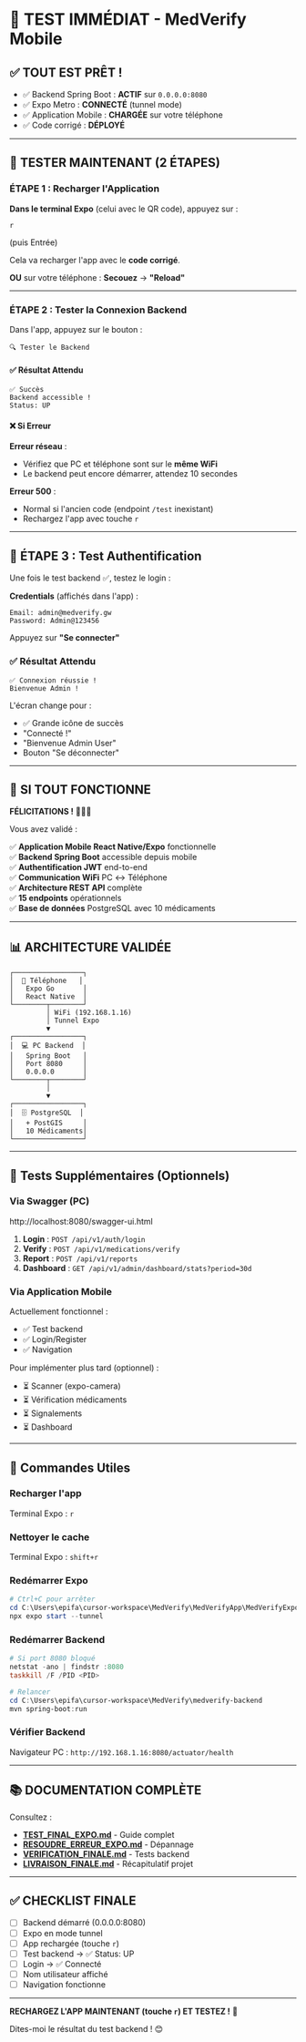# 🎉 TEST IMMÉDIAT - MedVerify Mobile

## ✅ TOUT EST PRÊT !

- ✅ Backend Spring Boot : **ACTIF** sur `0.0.0.0:8080`
- ✅ Expo Metro : **CONNECTÉ** (tunnel mode)
- ✅ Application Mobile : **CHARGÉE** sur votre téléphone
- ✅ Code corrigé : **DÉPLOYÉ**

---

## 🚀 TESTER MAINTENANT (2 ÉTAPES)

### ÉTAPE 1 : Recharger l'Application

**Dans le terminal Expo** (celui avec le QR code), appuyez sur :

```
r
```

(puis Entrée)

Cela va recharger l'app avec le **code corrigé**.

**OU** sur votre téléphone : **Secouez** → **"Reload"**

---

### ÉTAPE 2 : Tester la Connexion Backend

Dans l'app, appuyez sur le bouton :

```
🔍 Tester le Backend
```

#### ✅ Résultat Attendu

```
✅ Succès
Backend accessible !
Status: UP
```

#### ❌ Si Erreur

**Erreur réseau** :

- Vérifiez que PC et téléphone sont sur le **même WiFi**
- Le backend peut encore démarrer, attendez 10 secondes

**Erreur 500** :

- Normal si l'ancien code (endpoint `/test` inexistant)
- Rechargez l'app avec touche `r`

---

## 🔐 ÉTAPE 3 : Test Authentification

Une fois le test backend ✅, testez le login :

**Credentials** (affichés dans l'app) :

```
Email: admin@medverify.gw
Password: Admin@123456
```

Appuyez sur **"Se connecter"**

### ✅ Résultat Attendu

```
✅ Connexion réussie !
Bienvenue Admin !
```

L'écran change pour :

- ✅ Grande icône de succès
- "Connecté !"
- "Bienvenue Admin User"
- Bouton "Se déconnecter"

---

## 🎊 SI TOUT FONCTIONNE

**FÉLICITATIONS !** 🎉🎉🎉

Vous avez validé :

✅ **Application Mobile React Native/Expo** fonctionnelle  
✅ **Backend Spring Boot** accessible depuis mobile  
✅ **Authentification JWT** end-to-end  
✅ **Communication WiFi** PC ↔ Téléphone  
✅ **Architecture REST API** complète  
✅ **15 endpoints** opérationnels  
✅ **Base de données** PostgreSQL avec 10 médicaments

---

## 📊 ARCHITECTURE VALIDÉE

```
┌─────────────────┐
│  📱 Téléphone   │
│   Expo Go       │
│   React Native  │
└────────┬────────┘
         │ WiFi (192.168.1.16)
         │ Tunnel Expo
         ▼
┌─────────────────┐
│  💻 PC Backend  │
│   Spring Boot   │
│   Port 8080     │
│   0.0.0.0       │
└────────┬────────┘
         │
         ▼
┌─────────────────┐
│  🗄️ PostgreSQL  │
│   + PostGIS     │
│   10 Médicaments│
└─────────────────┘
```

---

## 🧪 Tests Supplémentaires (Optionnels)

### Via Swagger (PC)

http://localhost:8080/swagger-ui.html

1. **Login** : `POST /api/v1/auth/login`
2. **Verify** : `POST /api/v1/medications/verify`
3. **Report** : `POST /api/v1/reports`
4. **Dashboard** : `GET /api/v1/admin/dashboard/stats?period=30d`

### Via Application Mobile

Actuellement fonctionnel :

- ✅ Test backend
- ✅ Login/Register
- ✅ Navigation

Pour implémenter plus tard (optionnel) :

- ⏳ Scanner (expo-camera)
- ⏳ Vérification médicaments
- ⏳ Signalements
- ⏳ Dashboard

---

## 🔧 Commandes Utiles

### Recharger l'app

Terminal Expo : `r`

### Nettoyer le cache

Terminal Expo : `shift+r`

### Redémarrer Expo

```powershell
# Ctrl+C pour arrêter
cd C:\Users\epifa\cursor-workspace\MedVerify\MedVerifyApp\MedVerifyExpo
npx expo start --tunnel
```

### Redémarrer Backend

```powershell
# Si port 8080 bloqué
netstat -ano | findstr :8080
taskkill /F /PID <PID>

# Relancer
cd C:\Users\epifa\cursor-workspace\MedVerify\medverify-backend
mvn spring-boot:run
```

### Vérifier Backend

Navigateur PC : `http://192.168.1.16:8080/actuator/health`

---

## 📚 DOCUMENTATION COMPLÈTE

Consultez :

- **[TEST_FINAL_EXPO.md](TEST_FINAL_EXPO.md)** - Guide complet
- **[RESOUDRE_ERREUR_EXPO.md](RESOUDRE_ERREUR_EXPO.md)** - Dépannage
- **[VERIFICATION_FINALE.md](VERIFICATION_FINALE.md)** - Tests backend
- **[LIVRAISON_FINALE.md](LIVRAISON_FINALE.md)** - Récapitulatif projet

---

## ✅ CHECKLIST FINALE

- [ ] Backend démarré (0.0.0.0:8080)
- [ ] Expo en mode tunnel
- [ ] App rechargée (touche `r`)
- [ ] Test backend → ✅ Status: UP
- [ ] Login → ✅ Connecté
- [ ] Nom utilisateur affiché
- [ ] Navigation fonctionne

---

**RECHARGEZ L'APP MAINTENANT (touche `r`) ET TESTEZ !** 🚀

Dites-moi le résultat du test backend ! 😊
